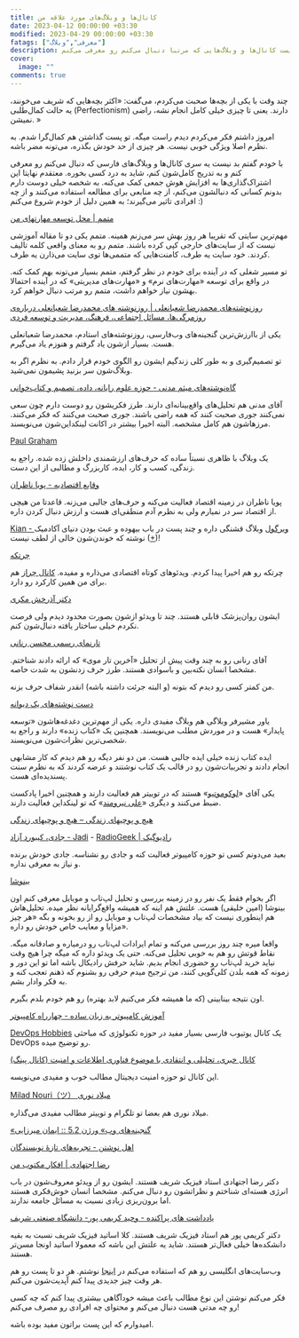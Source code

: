 ```yaml
---
title: کانال‌ها و وبلاگ‌های مورد علاقه‌ من
date: 2023-04-12 00:00:00 +03:30
modified: 2023-04-29 00:00:00 +03:30
fatags: ["معرفی","وبلاگ"]
description: در این پست کانال‌ها و وبلاگ‌هایی که مرتبا دنبال می‌کنم رو معرفی می‌کنم. 
cover:
  image: ""
comments: true
---
```


چند وقت با یکی از بچه‌ها صحبت می‌کردم، می‌گفت: «اکثر بچه‌هایی که شریف می‌خونند، یه حالت کمال‌طلبی (Perfectionism) دارند. یعنی تا چیزی خیلی کامل انجام نشه، راضی نمیشن. »

امروز داشتم فکر می‌کردم دیدم راست میگه. تو پست گذاشتن هم کمال‌گرا شدم. به نظرم اصلا ویژگی خوبی نیست. هر چیزی از حد خودش بگذره، می‌تونه مضر باشه. 

با خودم گفتم بد نیست یه سری کانال‌ها و وبلاگ‌های فارسی که دنبال می‌کنم رو معرفی کنم و به تدریج کامل‌شون کنم، شاید به درد کسی بخوره. معتقدم نهایتا این اشتراک‌گذاری‌ها به افزایش هوش جمعی کمک می‌کنه. به شخصه خیلی دوست دارم بدونم کسانی که دنبالشون می‌کنم، از چه منابعی برای مطالعه استفاده می‌کنند و از چه افرادی تاثیر می‌گیرند؛ به همین دلیل از خودم شروع می‌کنم :)

[متمم | محل توسعه مهارتهای من](https://motamem.org/)

مهم‌ترین سایتی که تقریبا هر روز بهش سر می‌زنم همینه. متمم یکی دو تا مقاله آموزشی نیست که از سایت‌های خارجی کپی کرده باشند. متمم رو به معنای واقعی کلمه تالیف کردند. خود سایت یه طرف، کامنت‌هایی که متممی‌ها توی سایت می‌ذارن یه طرف. 

تو مسیر شغلی که در آینده برای خودم در نظر گرفتم، متمم بسیار می‌تونه بهم کمک کنه. در واقع برای توسعه «مهارت‌های نرم» و «مهارت‌های مدیریتی» که در آینده احتمالا بهشون نیاز خواهم داشت، متمم رو مرتب دنبال خواهم کرد. 

[روزنوشته‌های محمدرضا شعبانعلی | روزنوشته های محمدرضا شعبانعلی درباره‌ی روزمرگی‌ها، مسائل اجتماعی، فرهنگ، مدیریت و توسعه فردی](https://mrshabanali.com/)

یکی از باارزش‌ترین گنجینه‌های وب‌فارسی، روزنوشته‌های استادم، محمدرضا شعبانعلی هست. بسیار ازشون یاد گرفتم و هنوزم یاد می‌گیرم. 

تو تصمیم‌گیری و به طور کلی زندگیم ایشون رو الگوی خودم قرار دادم. به نظرم اگر به وبلاگ‌شون سر بزنید پشیمون نمی‌شید. 

[گاه‌نوشته‌های میثم مدنی - حوزه علوم رایانه، داده، تصمیم و کتاب‌خوانی](https://blog.madani.pro/)

آقای مدنی هم تحلیل‌های واقع‌بینانه‌ای دارند. طرز فکریشون رو دوست دارم چون سعی نمی‌کنند جوری صحبت کنند که همه راضی باشند. جوری صحبت می‌کنند که فکر می‌کنند. مرزهاشون هم کامل مشخصه. البته اخیرا بیشتر در اکانت لینکداین‌شون می‌نویسند. 

[Paul Graham](http://www.paulgraham.com/)

یک وبلاگ با ظاهری نسبتاً ساده که حرف‌های ارزشمندی داخلش زده شده. راجع به زندگی، کسب و کار، ایده، کاربزرگ و مطالبی از این دست. 

[وقایع اقتصادیه - پویا ناظران](https://t.me/Economics_and_Finance)

پویا ناظران در زمینه اقتصاد فعالیت می‌کنه و حرف‌های جالبی می‌زنه. قاعدتا من هیچی از اقتصاد سر در نمیارم ولی به نظرم آدم منطقی‌ای هست و ارزش دنبال کردن داره. 

[Kian - ویرگول](https://virgool.io/@kian1024)
وبلاگ قشنگی داره و چند پست در باب بیهوده و عبث بودن دنیای آکادمیک نوشته که خوندن‌شون خالی از لطف نیست ([+](https://virgool.io/@kian1024/%D9%86%DA%AF%D8%A7%D9%87%DB%8C-%D8%A8%D9%87-%D8%AF%D9%86%DB%8C%D8%A7%DB%8C-%D9%85%D8%AA%D9%86%D8%A7%D9%82%D8%B6%D9%90-%D9%BE%DA%98%D9%88%D9%87%D8%B4-%D8%A2%DA%A9%D8%A7%D8%AF%D9%85%DB%8C%DA%A9-ljv1xjfknecq))! 

[چرتکه](https://t.me/chortkeh_media)

چرتکه رو هم اخیرا پیدا کردم. ویدئوهای کوتاه اقتصادی می‌ذاره و مفیده. [کانال چراز](https://t.me/choraz) هم برای من همین کارکرد رو دارد. 

[دکتر آذرخش مکری](https://t.me/DrAzarakhshMokri)

ایشون روان‌پزشک قابلی هستند. چند تا ویدئو ازشون بصورت محدود دیدم ولی فرصت نکردم خیلی ساختار یافته دنبال‌شون کنم. 

[تارنمای رسمی محسن رنانی](http://renani.net/)

آقای رنانی رو به چند وقت پیش از تحلیل «آخرین تار موی» که ارائه دادند شناختم. مشخصا انسان نکته‌بین و باسوادی هستند. طرز حرف‌ زدنشون به شدت خاصه. 

من کمتر کسی رو دیدم که بتونه (و البته جرئت داشته باشه) انقدر شفاف حرف بزنه. 

[دست نوشته‌های یک دیوانه](https://moshirfar.com/)

یاور مشیرفر وبلاگی هم وبلاگ مفیدی داره. یکی از مهم‌ترین دغدغه‌هاشون «توسعه پایدار» هست و در موردش مطلب می‌نویسند. همچنین یک «کتاب زنده» دارند و راجع به شخصی‌ترین نظرات‌شون می‌نویسند. 

ایده کتاب‌ زنده خیلی ایده جالبی هست. من دو نفر دیگه رو هم دیدم که کار مشابهی انجام دادند و تجربیات‌شون رو در قالب یک کتاب نوشتند و عرضه کردند که به نظرم سنت پسندیده‌ای هست. 

یکی آقای «[لوکوموتیو](https://www.locomo.tips/)» هستند که در توییتر هم فعالیت دارند و همچنین اخیرا پادکست ضبط می‌کنند و دیگری «[علی نیرومند](https://www.linkedin.com/in/aliniroomandrad/)» که تو لینکداین فعالیت دارند.

[هیچ و پوچیهای زندگی – هیچ و پوچیهای زندگی](https://amirtaghavi.com/)

[جادی، کیبورد آزاد - Jadi](https://t.me/jadinet) - [RadioGeek | رادیوگیک](https://t.me/jadiradio)

بعید می‌دونم کسی تو حوزه کامپیوتر فعالیت کنه و جادی رو نشناسه. جادی خودش برنده و نیاز به معرفی نداره. 

[بینوشا](https://www.aparat.com/Binoshacast/) 

اگر بخوام فقط یک نفر رو در زمینه بررسی و تحلیل لپ‌تاب و موبایل معرفی کنم اون بینوشا (امین خلیقی) هست. علتش هم اینه که همیشه واقع‌گرایانه نظر میده. تحلیل‌هاش هم اینطوری نیست که بیاد مشخصات لپ‌تاب و موبایل رو از رو بخونه و بگه «هر چیز مزایا و معایب خاص خودش رو داره».

واقعا میره چند روز بررسی می‌کنه و تمام ایرادات لپ‌تاب رو درمیاره و صادقانه میگه. نقاط قوتش رو هم به خوبی تحلیل می‌کنه. حتی یک ویدئو داره که میگه چرا هیچ وقت نباید خرید لپ‌تاب رو حضوری انجام بدیم. شاید حرفش رادیکال باشه اما تو این دور و زمونه که همه بلدن کلی‌گویی کنند، من ترجیح میدم حرفی رو بشنوم که ذهنم تعجب کنه و به فکر وادار بشم. 

اون نتیجه بینابینی (که ما همیشه فکر می‌کنیم لابد بهتره) رو هم خودم بلدم بگیرم. 

[آموزش کامپیوتر به زبان ساده - چهارراه کامپیوتر](https://4rahecomputer.com/)

[DevOps Hobbies](https://www.youtube.com/channel/UCve--OvdZ5YROq4BEKyedCw)
یک کانال یوتیوب فارسی بسیار مفید در حوزه تکنولوژی که مباحثی DevOps رو توضیح میده. 

[کانال خبری، تحلیلی و انتقادی با موضوع فناوری اطلاعات و امنیت (کانال پینگ)](https://t.me/PingChannel)

این کانال تو حوزه امنیت دیجیتال مطالب خوب و مفیدی می‌نویسه.

[Milad Nouri（ツ） میلاد نوری](https://t.me/MiladNouriChannel)

میلاد نوری هم بعضا تو تلگرام و توییتر مطالب مفیدی می‌گذاره. 

[«گنجینه‌های وب» ورژن 5.2 :: ایمان میرزایی](https://iiman.blog.ir/page/%DA%AF%D9%84%DA%86%DB%8C%D9%86-%D9%81%D8%B6%D8%A7%DB%8C-%D9%88%D8%A8)

[اهل‌ نوشتن - تجربه‌های تازۀ نویسندگان](https://ahleneveshtan.ir/)

[رضا اجتهادی | افکار مکتوب من](https://t.me/RezaEjtehadi)

دکتر رضا اجتهادی استاد فیزیک شریف هستند. ایشون رو از ویدئو معروف‌شون در باب انرژی هسته‌ای شناختم و نظراتشون رو دنبال می‌کنم. مشخصا انسان خوش‌فکری هستند اما برون‌ریزی زیادی نسبت به مسائل جامعه ندارند. 

[یادداشت های پراکنده - وحید کریمی پور- دانشگاه صنعتی شریف](https://t.me/vahidkarimipour)

دکتر کریمی پور هم استاد فیزیک شریف هستند. کلا اساتید فیزیک شریف نسبت به بقیه دانشکده‌ها خیلی فعال‌تر هستند. شاید یه علتش این باشه که معمولا اساتید اونجا مسن‌تر هستند.

وب‌سایت‌های انگلیسی رو هم که استفاده می‌‌کنم در [اینجا](https://amirpourmand.ir/posts/2021/useful-sites/) نوشتم. هر دو تا پست رو هم هر وقت چیز جدیدی پیدا کنم آپدیت‌شون می‌کنم.

فکر می‌کنم نوشتن این نوع مطالب باعث میشه خودآگاهی بیشتری پیدا کنم که چه کسی رو چه مدتی هست دنبال می‌کنم و محتوای چه افرادی رو مصرف می‌کنم! 

امیدوارم که این پست براتون مفید بوده باشه. 